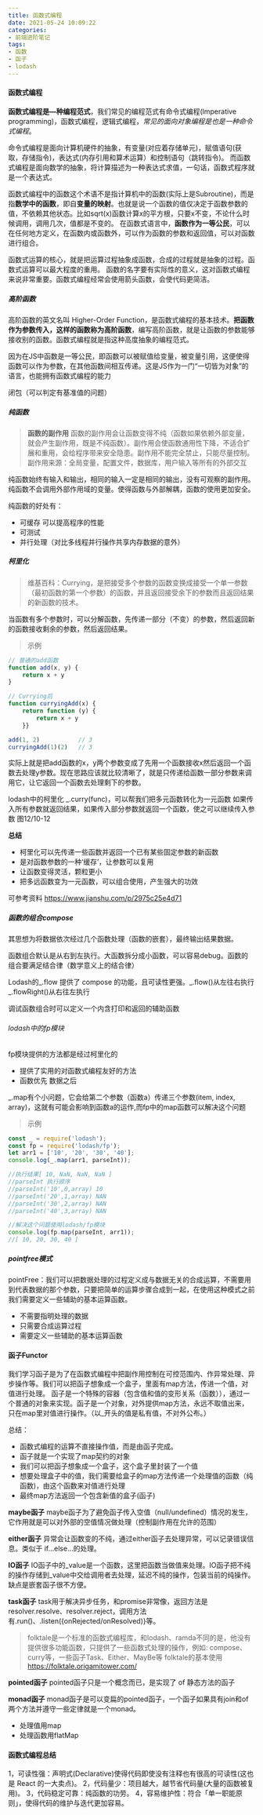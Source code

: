 ```yaml
---
title: 函数式编程
date: 2021-05-24 10:09:22
categories: 
- 前端进阶笔记
tags: 
- 函数
- 函子
- lodash
---
```

#### 函数式编程
**函数式编程是—种编程范式**，我们常见的编程范式有命令式编程(lmperative
programming)，函数式编程，逻辑式编程，*常见的面向对象编程是也是一种命令式编程*。

命令式编程是面向计算机硬件的抽象，有变量(对应着存储单元)，赋值语句(获取，存储指令)，表达式(内存引用和算术运算）和控制语句（跳转指令)。
而函数式编程是面向数学的抽象，将计算描述为一种表达式求值，一句话，函数式程序就是一个表达式。

函数式编程中的函数这个术语不是指计算机中的函数(实际上是Subroutine)，而是指**数学中的函数**，即自**变量的映射**。也就是说一个函数的值仅决定于函数参数的值，不依赖其他状态。比如sqrt(x)函数计算x的平方根，只要x不变，不论什么时候调用，调用几次，值都是不变的。
在函数式语言中，**函数作为一等公民**，可以在任何地方定义，在函数内或函数外，可以作为函数的参数和返回值，可以对函数进行组合。

函数式运算的核心，就是把运算过程抽象成函数，合成的过程就是抽象的过程。函数式运算可以最大程度的重用。
函数的名字要有实际性的意义，这对函数式编程来说非常重要。函数式编程经常会使用箭头函数，会使代码更简洁。

##### 高阶函数 
高阶函数的英文名叫 Higher-Order Function，是函数式编程的基本技术。**把函数作为参数传入，这样的函数称为高阶函数**，编写高阶函数，就是让函数的参数能够接收别的函数。函数式编程就是指这种高度抽象的编程范式。

因为在JS中函数是一等公民，即函数可以被赋值给变量，被变量引用，这便使得函数可以作为参数，在其他函数间相互传递。这是JS作为一门“一切皆为对象”的语言，也能拥有函数式编程的能力

闭包（可以判定有基准值的问题）


##### 纯函数
> **函数的副作用**
函数的副作用会让函数变得不纯（函数如果依赖外部变量，就会产生副作用，既是不纯函数）。副作用会使函数通用性下降，不适合扩展和重用，会给程序带来安全隐患。副作用不能完全禁止，只能尽量控制。
副作用来源：全局变量，配置文件，数据库，用户输入等所有的外部交互

纯函数始终有输入和输出，相同的输入一定是相同的输出，没有可观察的副作用。纯函数不会调用外部作用域的变量。使得函数与外部解耦，函数的使用更加安全。

纯函数的好处有：
- 可缓存 可以提高程序的性能
- 可测试
- 并行处理（对比多线程并行操作共享内存数据的意外）


##### 柯里化

> 维基百科：Currying，是把接受多个参数的函数变换成接受一个单一参数（最初函数的第一个参数）的函数，并且返回接受余下的参数而且返回结果的新函数的技术。

当函数有多个参数时，可以分解函数，先传递一部分（不变）的参数，然后返回新的函数接收剩余的参数，然后返回结果。

> 示例
```js
// 普通的add函数
function add(x, y) {
    return x + y
}

// Currying后
function curryingAdd(x) {
    return function (y) {
        return x + y
    }}

add(1, 2)           // 3
curryingAdd(1)(2)   // 3
```

实际上就是把add函数的x，y两个参数变成了先用一个函数接收x然后返回一个函数去处理y参数。现在思路应该就比较清晰了，就是只传递给函数一部分参数来调用它，让它返回一个函数去处理剩下的参数。

lodash中的柯里化 \_.curry(func)，可以帮我们把多元函数转化为一元函数
如果传入所有参数就返回结果，如果传入部分参数就返回一个函数，使之可以继续传入参数
图12/10-12


**总结**
- 柯里化可以先传递一些函数并返回一个已有某些固定参数的新函数
- 是对函数参数的一种‘缓存’，让参数可以复用
- 让函数变得灵活，颗粒更小 
- 把多远函数变为一元函数，可以组合使用，产生强大的功效

可参考资料
<https://www.jianshu.com/p/2975c25e4d71>


##### 函数的组合compose
其思想为将数据依次经过几个函数处理（函数的嵌套），最终输出结果数据。

函数组合默认是从右到左执行。大函数拆分成小函数，可以容易debug。函数的组合要满足结合律（数学意义上的结合律）

Lodash的\_.flow 提供了 compose 的功能，且可读性更强。\_.flow()从左往右执行 \_.flowRight()从右往左执行

调试函数组合时可以定义一个内含打印和返回的辅助函数

###### lodash中的fp模块
fp模块提供的方法都是经过柯里化的
- 提供了实用的对函数式编程友好的方法
- 函数优先  数据之后

\_.map有个小问题，它会给第二个参数（函数a）传递三个参数(item, index, array)，这就有可能会影响到函数a的运作,而fp中的map函数可以解决这个问题
> 示例
```js
const _ = require('lodash');
const fp = require('lodash/fp');
let arr1 = ['10', '20', '30', '40'];
console.log(_.map(arr1, parseInt));

//执行结果[ 10, NaN, NaN, NaN ]
//parseInt 执行顺序
//parseInt('10',0,array) 10
//parseInt('20',1,array) NAN
//parseInt('30',2,array) NAN
//parseInt('40',3,array) NAN

//解决这个问题使用lodash/fp模块
console.log(fp.map(parseInt, arr1));
//[ 10, 20, 30, 40 ]
```

##### pointfree模式
pointFree：我们可以把数据处理的过程定义成与数据无关的合成运算，不需要用到代表数据的那个参数，只要把简单的运算步骤合成到一起，在使用这种模式之前我们需要定义一些辅助的基本运算函数。
- 不需要指明处理的数据
- 只需要合成运算过程
- 需要定义一些辅助的基本运算函数

#### 函子Functor
我们学习函子是为了在函数式编程中把副作用控制在可控范围内、作异常处理、异步操作等。我们可以把函子想象成一个盒子，里面有map方法，传进一个值，对值进行处理。
函子是一个特殊的容器（包含值和值的变形关系（函数）），通过一个普通的对象来实现。函子是一个对象，对外提供map方法，永远不取值出来，只在map里对值进行操作。（以_开头的值是私有值，不对外公布。）

总结：
- 函数式编程的运算不直接操作值，而是由函子完成。
- 函子就是一个实现了map契约的对象
- 我们可以把函子想象成一个盒子，这个盒子里封装了一个值
- 想要处理盒子中的值，我们需要给盒子的map方法传递一个处理值的函数（纯函数)，由这个函数来对值进行处理
- 最终map方法返回一个包含新值的盒子(函子)

**maybe函子**
maybe函子为了避免函子传入空值（null/undefined）情况的发生，它作用就是可以对外部的空值情况做处理（控制副作用在允许的范围）

**either函子**
 异常会让函数变的不纯，通过either函子去处理异常，可以记录错误信息。类似于 if...else...的处理。

**IO函子**
IO函子中的_value是一个函数，这里把函数当做值来处理。IO函子把不纯的操作存储到_value中交给调用者去处理，延迟不纯的操作，包装当前的纯操作。缺点是嵌套函子很不方便。

**task函子**
task用于解决异步任务，和promise非常像，返回方法是resolver.resolve、resolver.reject，调用方法有.run()、.listen({onRejected/onResolved)}等。

> folktale是一个标准的函数式编程库，和lodash、ramda不同的是，他没有提供很多功能函数，只提供了一些函数式处理的操作，例如: compose、curry等，一些函子Task、Either、MayBe等
folktale的基本使用<https://folktale.origamitower.com/>

**pointed函子**
pointed函子只是一个概念而已，是实现了 of 静态方法的函子

**monad函子**
monad函子是可以变扁的pointed函子，一个函子如果具有join和of两个方法并遵守一些定律就是一个monad。
- 处理值用map
- 处理函数用flatMap

#### 函数式编程总结
1，可读性强：声明式(Declarative)使得代码即使没有注释也有很高的可读性(这也是 React 的一大卖点)。
2，代码量少：项目越大，越节省代码量(大量的函数被复用)。
3，代码稳定可靠：纯函数的功劳。
4，容易维护性：符合「单一职能原则」，使得代码的维护与迭代更加容易。



